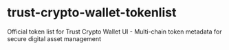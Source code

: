 # trust-crypto-wallet-tokenlist
Official token list for Trust Crypto Wallet UI - Multi-chain token metadata for secure digital asset management
